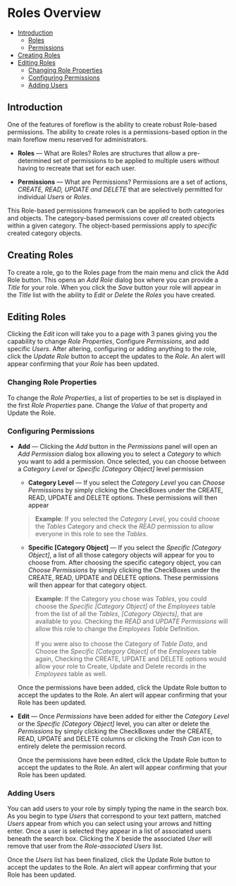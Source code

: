 # Roles Overview

-   [Introduction](#introduction)
    -   [Roles](#roles)
    -   [Permissions](#permissions)
-   [Creating Roles](#creating-roles)
-   [Editing Roles](#editing-roles)
    -   [Changing Role Properties](#changing-role-properties)
    -   [Configuring Permissions](#configuring-permissions)
    -   [Adding Users](#adding-users)

<a name="introduction"></a>

## Introduction

One of the features of foreflow is the ability to create robust Role-based permissions. The ability to create roles is a permissions-based option in the main foreflow menu reserved for administrators. 

<a name="roles"></a>

- **Roles** &mdash; What are Roles?  Roles are structures that allow a pre-determined set of permissions to be applied to multiple users without having to recreate that set for each user.

<a name="Permissions"></a>

- **Permissions** &mdash; What are Permissions? Permissions are a set of actions, _CREATE, READ, UPDATE and DELETE_ that are selectively permitted for individual _Users_ or _Roles_.


This Role-based permissions framework can be applied to both categories and objects. The category-based permissions cover _all_ created objects within a given category. The object-based permissions apply to _specific_ created category objects. 

<a name="creating-roles"></a>

## Creating Roles

To create a role, go to the Roles page from the main menu and click the Add Role button.  This opens an _Add Role_ dialog box where you can provide a _Title_ for your role.  When you click the _Save_ button your role will appear in the _Title_ list with the ability to _Edit_ or _Delete_ the _Roles_ you have created.

<a name="editing-roles"></a>

## Editing Roles

Clicking the _Edit_ icon will take you to a page with 3 panes giving you the capability to change _Role Properties_, Configure _Permissions_, and add specific _Users_.  After altering, configuring or adding anything to the role, click the _Update Role_ button to accept the updates to the _Role_.  An alert will appear confirming that your _Role_ has been updated.

<a name="changing-role-properties"></a>

### Changing Role Properties

To change the _Role Properties_, a list of properties to be set is displayed in the first _Role Properties_ pane.  Change the _Value_ of that property and Update the Role.

<a name="configuring-permissions"></a>

### Configuring Permissions

-   **Add**  &mdash; Clicking the _Add_ button in the _Permissions_ panel will open an _Add Permission_ dialog box allowing you to select a _Category_ to which you want to add a permission.  Once selected, you can choose between a _Category Level_ or _Specific [Category Object]_ level permission 
    
    -   **Category Level**  &mdash; If you select the _Category Level_ you can _Choose Permissions_ by simply clicking the CheckBoxes under the CREATE, READ, UPDATE and DELETE options.  These permissions will then appear

    > **Example**: If you selected the _Category Level_, you could choose the _Tables_ Category and check the _READ_ permission to allow everyone in this role to see the _Tables_.
    
    -   **Specific [Category Object]**  &mdash; If you select the _Specific [Category Object]_, a list of all those category objects will appear for you to choose from.  After choosing the specific category object, you can _Choose Permissions_ by simply clicking the CheckBoxes under the CREATE, READ, UPDATE and DELETE options.  These permissions will then appear for that category object.

    > **Example**: If the Category you chose was _Tables_, you could choose the _Specific [Category Object]_ of the _Employees_ table from the list of all the _Tables_, _[Category Objects]_, that are available to you.  Checking the _READ_ and _UPDATE_ _Permissions_ will allow this role to change the _Employees Table_ Definition.
    > </br></br>If you were also to choose the Category of _Table Data_, and Choose the _Specific [Category Object]_ of the _Employees_ table again, Checking the CREATE, UPDATE and DELETE options would allow your role to Create, Update and Delete records in the _Employees_ table as well.

    Once the permissions have been added, click the Update Role button to accept the updates to the Role. An alert will appear confirming that your Role has been updated.

-   **Edit**  &mdash; Once _Permissions_ have been added for either the _Category Level_ or the _Specific [Category Object]_ level, you can alter or delete the _Permissions_ by simply clicking the CheckBoxes under the CREATE, READ, UPDATE and DELETE columns or clicking the _Trash Can_ icon to entirely delete the permission record.

    Once the permissions have been edited, click the Update Role button to accept the updates to the Role. An alert will appear confirming that your Role has been updated.

<a name="adding-users"></a>

### Adding Users

You can add users to your role by simply typing the name in the search box.  As you begin to type _Users_ that correspond to your text pattern, matched _Users_ appear from which you can select using your arrows and hitting enter.  Once a user is selected they appear in a list of associated users beneath the search box.  Clicking the _X_ beside the associated _User_ will remove that user from the _Role-associated Users_ list.

Once the _Users_ list has been finalized, click the Update Role button to accept the updates to the Role. An alert will appear confirming that your Role has been updated.

